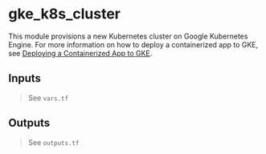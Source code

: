 # gke_k8s_cluster

This module provisions a new Kubernetes cluster on Google Kubernetes Engine. For more information on how to deploy a containerized app to GKE, see [Deploying a Containerized App to GKE](https://github.com/sybl/docs/wiki/Deploying-a-Containerized-App-to-GKE).

## Inputs

> See `vars.tf`

## Outputs

> See `outputs.tf`
